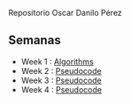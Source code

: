 Repositorio Oscar Danilo Pérez

## Semanas

- Week 1 : [Algorithms](weeks/challengesw01)
- Week 2 : [Pseudocode](weeks/challengesW02)
- Week 3 : [Pseudocode](weeks/challengesW03)
- Week 4 : [Pseudocode](weeks/challengesW04)





